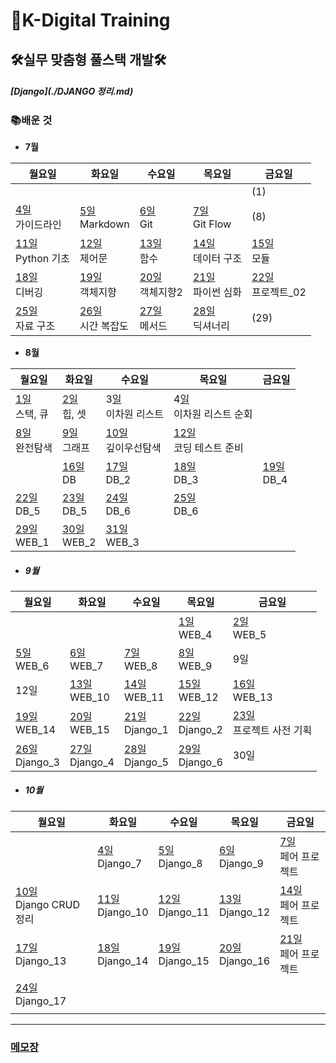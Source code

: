 # 🏫K-Digital Training



## 🛠실무 맞춤형 풀스택 개발🛠

##### [Django](./DJANGO 정리.md)

### 📚배운 것

- **7월**

| 월요일                                            | 화요일                                          | 수요일                                         | 목요일                                           | 금요일                                           |
| ------------------------------------------------- | ----------------------------------------------- | ---------------------------------------------- | ------------------------------------------------ | ------------------------------------------------ |
|                                                   |                                                 |                                                |                                                  | (1)                                              |
| [4일](./class/220704/README.md)  <br>가이드라인   | [5일](./class/220705/README.md)<br>Markdown     | [6일](./class/220706/README.md)<br>Git         | [7일](./class/220707/README.md)<br/>Git Flow     | (8)                                              |
| [11일](./class/220711/README.md) <br/>Python 기초 | [12일](./class/220712/README.md) <br/>제어문    | [13일  ](./class/220713/README.md)<br/>함수    | [14일](./class/220714/README.md)<br/>데이터 구조 | [15일](./class/220715/README.md)<br/>모듈        |
| [18일](./class/220718/README.md)<br/>디버깅       | [19일](./class/220719/README.md)<br/>객체지향   | [20일](./class/220720/README.md)<br/>객체지향2 | [21일](./class/220721/README.md)<br/>파이썬 심화 | [22일](./class/220722/README.md)<br/>프로젝트_02 |
| [25일](./class/220725/README.md)<br/>자료 구조    | [26일](./class/220726/README.md)<br>시간 복잡도 | [27일](./class/220727/README.md)<br>메서드     | [28일](./class/220728/README.md)<br>딕셔너리     | (29)                                             |



- **8월**

| 월요일                                       | 화요일                                     | 수요일                                            | 목요일                                                 | 금요일                                    |
| -------------------------------------------- | ------------------------------------------ | ------------------------------------------------- | ------------------------------------------------------ | ----------------------------------------- |
| [1일](./class/220801/README.md)<br/>스택, 큐 | [2일](./class/220802/README.md)<br/>힙, 셋 | 3[일](./class/220803/README.md)<br/>이차원 리스트 | 4[일](./class/220804/README.md)<br/>이차원 리스트 순회 |                                           |
| [8일](./class/220808/README.md)<br/>완전탐색 | [9일](./class/220809/README.md)<br/>그래프 | [10일](./class/220810/README.md)<br/>깊이우선탐색 | [12일](./class/220811/README.md)<br/>코딩 테스트 준비  |                                           |
|                                              | [16일](./class/220816/README.md)<br/>DB    | [17일](./class/220817/README.md)<br/>DB_2         | [18일](./class/220818/README.md)<br/>DB_3              | [19일](./class/220819/README.md)<br/>DB_4 |
| [22일](./class/220822/README.md)<br/>DB_5    | [23일](./class/220823/README.md)<br/>DB_5  | [24일](./class/220824/README.md)<br/>DB_6         | [25일](./class/220825/README.md)<br/>DB_6              |                                           |
| [29일](./class/220829/README.md)<br/>WEB_1   | [30일](./class/220830/README.md)<br/>WEB_2 | [31일](./class/220831/README.md)<br/>WEB_3        |                                                        |                                           |



- ##### 9월

| 월요일                                        | 화요일                                            | 수요일                                        | 목요일                                        | 금요일                                                  |
| --------------------------------------------- | ------------------------------------------------- | --------------------------------------------- | --------------------------------------------- | ------------------------------------------------------- |
|                                               |                                                   |                                               | [1일](./class/220901/README.md)<br/>WEB_4     | [2일](./class/220902/README.md)<br/>WEB_5               |
| [5일](./class/220905/README.md)<br/>WEB_6     | [6일](./class/220906/실습/실습/01.html)<br/>WEB_7 | [7일](./class/220907/project.html)<br/>WEB_8  | [8일](./class/220908/01.html)<br/>WEB_9       | 9일                                                     |
| 12일                                          | [13일](./class/220913/0913/home.html)<br/>WEB_10  | [14일](./class/220914/index.html)<br/>WEB_11  | [15일](./class/220915/README.md)<br/>WEB_12   | [16일](./class/220916/index.html)<br/>WEB_13            |
| [19일](./class/220919)<br/>WEB_14             | [20일](./class/220920/index.html)<br/>WEB_15      | [21일](./class/220921/README.md)<br>Django_1  | [22일](./class/220922/README.md)<br/>Django_2 | [23일](./class/220923/README.md)<br/>프로젝트 사전 기획 |
| [26일](./class/220926/README.md)<br/>Django_3 | [27일](./class/220927/README.md)<br/>Django_4     | [28일](./class/220928/README.md)<br/>Django_5 | [29일](./class/220929/README.md)<br/>Django_6 | 30일                                                    |





- ##### 10월

| 월요일                                                | 화요일                                         | 수요일                                                | 목요일                                         | 금요일                                             |
| ----------------------------------------------------- | ---------------------------------------------- | ----------------------------------------------------- | ---------------------------------------------- | -------------------------------------------------- |
|                                                       | [4일](./class/221004/README.md)<br/>Django_7   | [5일](./class/221005/README.md)<br/>Django_8          | [6일](./class/221006/README.md)<br/>Django_9   | [7일](./class/221007/README.md)<br/>페어 프로젝트  |
| [10일](./class/221010/README.md)<br/>Django CRUD 정리 | [11일](./class/221011/README.md)<br/>Django_10 | [12일](./class/221012/221011/README.md)<br/>Django_11 | [13일](./class/221013/README.md)<br/>Django_12 | [14일](./class/221014/README.md)<br/>페어 프로젝트 |
| [17일](./class/221017/README.md)<br/>Django_13        | [18일](./class/221018/README.md)<br/>Django_14 | [19일](./class/221019/README.md)<br/>Django_15        | [20일](./class/221020/README.md)<br/>Django_16 | [21일](./class/221021/README.md)<br/>페어 프로젝트 |
| [24일](./class/221024/README.md)<br/>Django_17        |                                                |                                                       |                                                |                                                    |
|                                                       |                                                |                                                       |                                                |                                                    |

---

### [메모장](memo.md)
